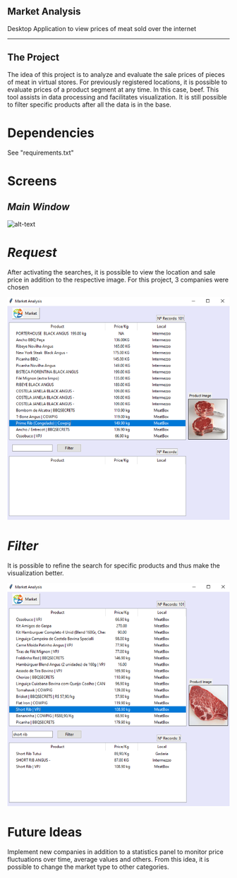 
Market Analysis
-------------

Desktop Application to view prices of meat sold over the internet

----------------
The Project
-

The idea of this project is to analyze and evaluate the sale prices of pieces of meat in virtual stores. For previously registered locations, it is possible to evaluate prices of a product segment at any time. In this case, beef. This tool assists in data processing and facilitates visualization. It is still possible to filter specific products after all the data is in the base.

Dependencies
=
See "requirements.txt"

Screens
=
_Main Window_
-

![alt-text](assets/mainwindow.PNG "optional-title")

_Request_                                                                                                          
=                                                                                                                          

After activating the searches, it is possible to view the location and sale price in addition to the respective image.
For this project, 3 companies were chosen

![alt-text](assets/request_products.PNG "optional-title")

_Filter_
=
It is possible to refine the search for specific products and thus make the visualization better.

![alt-text](assets/filter_window.PNG "optional-title")


Future Ideas
=
Implement new companies in addition to a statistics panel to monitor price fluctuations over time, average values and others. From this idea, it is possible to change the market type to other categories.
